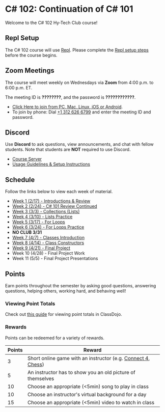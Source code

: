 # <span>C# 102: Continuation of C# 101</span>
Welcome to the C# 102 Hy-Tech Club course!

## Repl Setup
The C# 102 course will use [Repl](https://repl.it). Please complete the [Repl setup steps](ReplSetup.md) before the course begins.

## Zoom Meetings
The course will meet weekly on Wednesdays via **Zoom** from 4:00 p.m. to 6:00 p.m. ET.

The meeting ID is **????????**, and the password is **????????????**.

- [Click Here to join from PC, Mac, Linux, iOS or Android](??????????????????????????????????).
- To join by phone: Dial [+1 312 626 6799](tel:+13126266799) and enter the meeting ID and password.

## Discord
Use **Discord** to ask questions, view announcements, and chat with fellow students. Note that students are **NOT** required to use Discord.

- [Course Server](https://discord.com/channels/755095284224360561/)
- [Usage Guidelines & Setup Instructions](https://hylandtechclub.com/DiscordUse)

## Schedule
Follow the links below to view each week of material.

- [Week 1 (2/17) - Introductions & Review](Cs101Review/StudentDesc.md)
- [Week 2 (2/24) - C# 101 Review Continued](Cs101ReviewPart2/StudentDesc.md)
- [Week 3 (3/3) - Collections (Lists)](Collections/StudentDesc.md)
- [Week 4 (3/10) - Lists Practice](Collections/ListsPractice.md)
- [Week 5 (3/17) - For Loops](ForLoops/StudentDesc.md)
- [Week 6 (3/24) - For Loops Practice](ForLoops/Practice.md)
- **NO CLUB 3/31**
- [Week 7 (4/7) - Classes Introduction](Classes/StudentDesc.md)
- [Week 8 (4/14) - Class Constructors](ClassConstructors/StudentDesc.md)
- [Week 9 (4/21) - Final Project](FinalProject/FinalProject.md)
- Week 10 (4/28) - Final Project Work
- Week 11 (5/5) - Final Project Presentations

## Points
Earn points throughout the semester by asking good questions, answering questions, helping others, working hard, and behaving well!

### Viewing Point Totals
Check out [this guide](https://hylandtechclub.com/ClassDojoPoints) for viewing point totals in ClassDojo.

### Rewards
Points can be redeemed for a variety of rewards.

| Points | Reward |
| -- | -- |
| 3 | Short online game with an instructor (e.g. [Connect 4](https://connect-4.org/en), [Chess](https://lichess.org/setup/friend)) |
| 5 | An instructor has to show you an old picture of themselves |
| 10 | Choose an appropriate (<5min) song to play in class |
| 10 | Choose an instructor's virtual background for a day |
| 15 | Choose an appropriate (<5min) video to watch in class |
